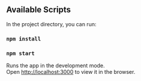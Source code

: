 ## Available Scripts

In the project directory, you can run:

### `npm install`
### `npm start`


Runs the app in the development mode.<br>
Open [http://localhost:3000](http://localhost:3000) to view it in the browser.
